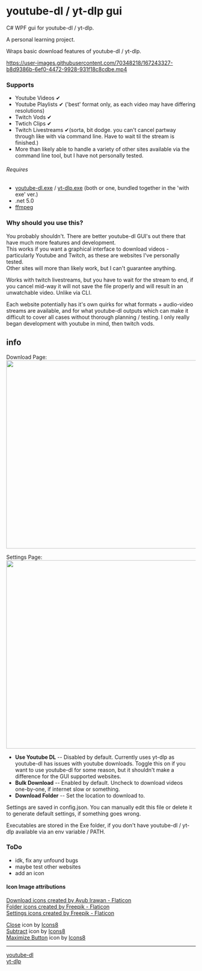 # youtube-dl / yt-dlp gui 
C# WPF gui for youtube-dl / yt-dlp.

A personal learning project.  

Wraps basic download features of youtube-dl / yt-dlp.

https://user-images.githubusercontent.com/70348218/167243327-b8d9386b-6ef0-4472-9928-931f18c8cdbe.mp4


### Supports
* Youtube Videos ✔
* Youtube Playlists ✔ ('best' format only, as each video may have differing resolutions)
* Twitch Vods ✔
* Twtich Clips ✔
* Twitch Livestreams ✔(sorta, bit dodge. you can't cancel partway through like with via command line. Have to wait til the stream is finished.)
* More than likely able to handle a variety of other sites available via the command line tool, but I have not personally tested.

###### Requires
* [youtube-dl.exe](https://ytdl-org.github.io/youtube-dl/) / [yt-dlp.exe](https://github.com/yt-dlp/yt-dlp) (both or one, bundled together in the 'with exe' ver.)
* .net 5.0
* [ffmpeg](https://ffmpeg.org/download.html)

### Why should you use this?
You probably shouldn't. There are better youtube-dl GUI's out there that have much more features and development.  
This works if you want a graphical interface to download videos - particularly Youtube and Twitch, as these are websites I've personally tested.  
Other sites will more than likely work, but I can't guarantee anything.

Works with twitch livestreams, but you have to wait for the stream to end, if you cancel mid-way it will not save the file properly and will result in an unwatchable video. Unlike via CLI.  

Each website potentially has it's own quirks for what formats + audio-video streams are available, and for what youtube-dl outputs which can make it difficult to cover all cases without thorough planning / testing. I only really began development with youtube in mind, then twitch vods.

## info 
Download Page:  
<img src="https://i.imgur.com/XpvYsyL.png" width="800" height="500"/>   

Settings Page:  
<img src="https://i.imgur.com/UtBhpaG.png" width="800" height="500"/>      

* **Use Youtube DL** -- Disabled by default. Currently uses yt-dlp as youtube-dl has issues with youtube downloads. Toggle this on if you want to use youtube-dl for some reason, but it shouldn't make a difference for the GUI supported websites.
* **Bulk Download** -- Enabled by default. Uncheck to download videos one-by-one, if internet slow or something.
* **Download Folder** -- Set the location to download to. 

Settings are saved in config.json. You can manually edit this file or delete it to generate default settings, if something goes wrong.

Executables are stored in the Exe folder, if you don't have youtube-dl / yt-dlp available via an env variable / PATH.

### ToDo
* idk, fix any unfound bugs
* maybe test other websites
* add an icon


#### Icon Image attributions
<a href="https://www.flaticon.com/free-icons/download" title="download icons">Download icons created by Ayub Irawan - Flaticon</a>  
<a href="https://www.flaticon.com/free-icons/folder" title="folder icons">Folder icons created by Freepik - Flaticon</a>  
<a href="https://www.flaticon.com/free-icons/settings" title="settings icons">Settings icons created by Freepik - Flaticon</a>  

<a target="_blank" href="https://icons8.com/icon/8112/close">Close</a> icon by <a target="_blank" href="https://icons8.com">Icons8</a>  
<a target="_blank" href="https://icons8.com/icon/11152/subtract">Subtract</a> icon by <a target="_blank" href="https://icons8.com">Icons8</a>  
<a target="_blank" href="https://icons8.com/icon/vU8WkCSNnXng/maximize-button">Maximize Button</a> icon by <a target="_blank" href="https://icons8.com">Icons8</a>  

---------  
 
[youtube-dl](https://github.com/ytdl-org/youtube-dl)  
[yt-dlp](https://github.com/yt-dlp/yt-dlp/tree/master/.github)
